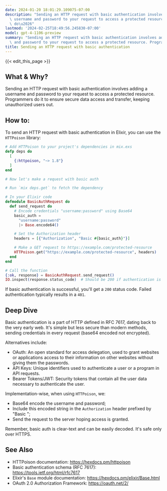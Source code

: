 ```yaml
---
date: 2024-01-20 18:01:29.109075-07:00
description: "Sending an HTTP request with basic authentication involves adding a\
  \ username and password to your request to access a protected resource. Programmers\
  \ do\u2026"
lastmod: '2024-02-25T18:49:56.245830-07:00'
model: gpt-4-1106-preview
summary: "Sending an HTTP request with basic authentication involves adding a username\
  \ and password to your request to access a protected resource. Programmers do\u2026"
title: Sending an HTTP request with basic authentication
---
```


{{< edit_this_page >}}

## What & Why?

Sending an HTTP request with basic authentication involves adding a username and password to your request to access a protected resource. Programmers do it to ensure secure data access and transfer, keeping unauthorized users out.

## How to:

To send an HTTP request with basic authentication in Elixir, you can use the `HTTPoison` library:

```elixir
# Add HTTPoison to your project's dependencies in mix.exs
defp deps do
  [
    {:httpoison, "~> 1.8"}
  ]
end

# Now let's make a request with basic auth

# Run `mix deps.get` to fetch the dependency

# In your Elixir code
defmodule BasicAuthRequest do
  def send_request do
    # Encode credentials "username:password" using Base64
    basic_auth =
      "username:password"
      |> Base.encode64()

    # Set the Authorization header
    headers = [{"Authorization", "Basic #{basic_auth}"}]

    # Make a GET request to https://example.com/protected-resource
    HTTPoison.get("https://example.com/protected-resource", headers)
  end
end

# Call the function
{:ok, response} = BasicAuthRequest.send_request()
IO.inspect(response.status_code)  # Should be 200 if authentication is successful
```

If basic authentication is successful, you'll get a `200` status code. Failed authentication typically results in a `401`.

## Deep Dive

Basic authentication is a part of HTTP defined in RFC 7617, dating back to the very early web. It's simple but less secure than modern methods, sending credentials in every request (base64 encoded not encrypted).

Alternatives include:
- OAuth: An open standard for access delegation, used to grant websites or applications access to their information on other websites without giving them the passwords.
- API Keys: Unique identifiers used to authenticate a user or a program in API requests.
- Bearer Tokens/JWT: Security tokens that contain all the user data necessary to authenticate the user.

Implementation-wise, when using `HTTPoison`, we:
- Base64 encode the username and password;
- Include this encoded string in the `Authorization` header prefixed by "Basic ";
- Send the request to the server hoping access is granted.

Remember, basic auth is clear-text and can be easily decoded. It's safe only over HTTPS.

## See Also

- HTTPoison documentation: https://hexdocs.pm/httpoison
- Basic authentication schema (RFC 7617): https://tools.ietf.org/html/rfc7617
- Elixir's `Base` module documentation: https://hexdocs.pm/elixir/Base.html
- OAuth 2.0 Authorization Framework: https://oauth.net/2/
